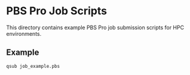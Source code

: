 # PBS Pro Job Scripts

This directory contains example PBS Pro job submission scripts for HPC environments.

## Example
```bash
qsub job_example.pbs
```
